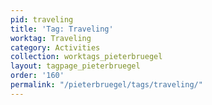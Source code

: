 ```yaml
---
pid: traveling
title: 'Tag: Traveling'
worktag: Traveling
category: Activities
collection: worktags_pieterbruegel
layout: tagpage_pieterbruegel
order: '160'
permalink: "/pieterbruegel/tags/traveling/"
---
```

